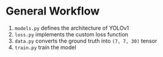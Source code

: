 # General Workflow

1. `models.py` defines the architecture of YOLOv1
2. `loss.py` implements the custom loss function
3. `data.py` converts the ground truth into `(7, 7, 30)` tensor
4. `train.py` train the model
